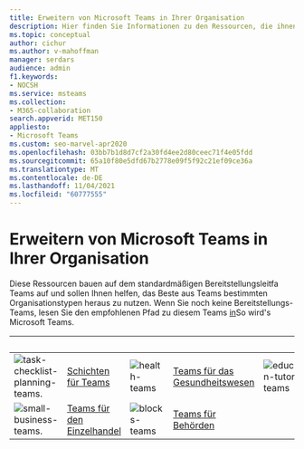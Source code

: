 ```yaml
---
title: Erweitern von Microsoft Teams in Ihrer Organisation
description: Hier finden Sie Informationen zu den Ressourcen, die ihnen zur Teams Standardbereitstellung zur Verfügung stehen, um Ihnen zu helfen, die Teams bestimmten Organisationstypen in den meisten Prozent zu nutzen.
ms.topic: conceptual
author: cichur
ms.author: v-mahoffman
manager: serdars
audience: admin
f1.keywords:
- NOCSH
ms.service: msteams
ms.collection:
- M365-collaboration
search.appverid: MET150
appliesto:
- Microsoft Teams
ms.custom: seo-marvel-apr2020
ms.openlocfilehash: 03bb7b1d8d7cf2a30fd4ee2d80ceec71f4e05fdd
ms.sourcegitcommit: 65a10f80e5dfd67b2778e09f5f92c21ef09ce36a
ms.translationtype: MT
ms.contentlocale: de-DE
ms.lasthandoff: 11/04/2021
ms.locfileid: "60777555"
---
```

# <a name="expand-microsoft-teams-across-your-organization"></a>Erweitern von Microsoft Teams in Ihrer Organisation

Diese Ressourcen bauen auf dem standardmäßigen Bereitstellungsleitfa Teams auf und sollen Ihnen helfen, das Beste aus Teams bestimmten Organisationstypen heraus zu nutzen. Wenn Sie noch keine Bereitstellungs-Teams, lesen Sie den empfohlenen Pfad zu diesem Teams [in](../deploy-overview.md)So wird's Microsoft Teams.

|&nbsp; |&nbsp;|&nbsp;|&nbsp;|&nbsp;|&nbsp;| 
| ------------- | ------------- | ------------- | ------------- | ------------- | ------------- | 
| ![task-checklist-planning-teams.](../media/clock-teams-small.svg)  |  [Schichten für Teams](./shifts-for-teams-landing-page.md) |![health-teams](../media/health-teams-small.svg)  | [Teams für das Gesundheitswesen](./teams-for-healthcare-landing-page.md) |![education-tutorial-teams](../media/education-tutorial-teams-small.svg) |  [Teams für Bildung](./teams-for-education-landing-page.md) 
|![small-business-teams.](../media/small-business-teams-small.svg)  | [Teams für den Einzelhandel](./teams-for-retail-landing-page.md) |![blocks-teams](../media/blocks-teams-small.svg)  | [Teams für Behörden](./teams-for-government-landing-page.md) |               |               |